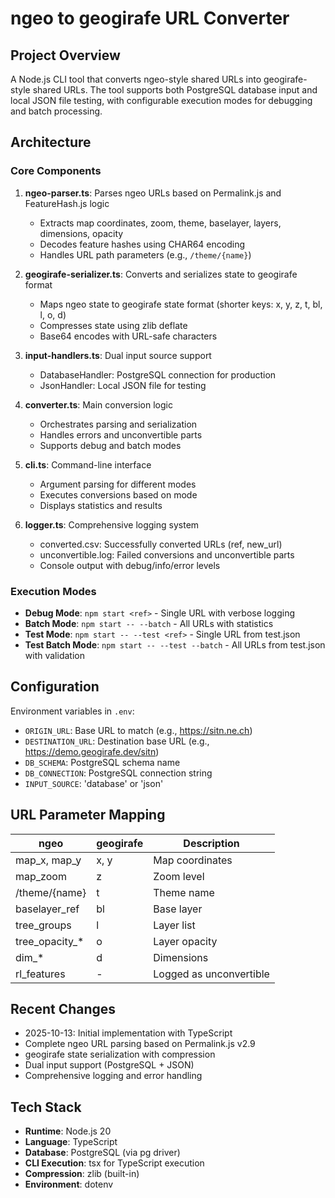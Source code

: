 # ngeo to geogirafe URL Converter

## Project Overview

A Node.js CLI tool that converts ngeo-style shared URLs into geogirafe-style shared URLs. The tool supports both PostgreSQL database input and local JSON file testing, with configurable execution modes for debugging and batch processing.

## Architecture

### Core Components

1. **ngeo-parser.ts**: Parses ngeo URLs based on Permalink.js and FeatureHash.js logic
   - Extracts map coordinates, zoom, theme, baselayer, layers, dimensions, opacity
   - Decodes feature hashes using CHAR64 encoding
   - Handles URL path parameters (e.g., `/theme/{name}`)

2. **geogirafe-serializer.ts**: Converts and serializes state to geogirafe format
   - Maps ngeo state to geogirafe state format (shorter keys: x, y, z, t, bl, l, o, d)
   - Compresses state using zlib deflate
   - Base64 encodes with URL-safe characters

3. **input-handlers.ts**: Dual input source support
   - DatabaseHandler: PostgreSQL connection for production
   - JsonHandler: Local JSON file for testing

4. **converter.ts**: Main conversion logic
   - Orchestrates parsing and serialization
   - Handles errors and unconvertible parts
   - Supports debug and batch modes

5. **cli.ts**: Command-line interface
   - Argument parsing for different modes
   - Executes conversions based on mode
   - Displays statistics and results

6. **logger.ts**: Comprehensive logging system
   - converted.csv: Successfully converted URLs (ref, new_url)
   - unconvertible.log: Failed conversions and unconvertible parts
   - Console output with debug/info/error levels

### Execution Modes

- **Debug Mode**: `npm start <ref>` - Single URL with verbose logging
- **Batch Mode**: `npm start -- --batch` - All URLs with statistics
- **Test Mode**: `npm start -- --test <ref>` - Single URL from test.json
- **Test Batch Mode**: `npm start -- --test --batch` - All URLs from test.json with validation

## Configuration

Environment variables in `.env`:
- `ORIGIN_URL`: Base URL to match (e.g., https://sitn.ne.ch)
- `DESTINATION_URL`: Destination base URL (e.g., https://demo.geogirafe.dev/sitn)
- `DB_SCHEMA`: PostgreSQL schema name
- `DB_CONNECTION`: PostgreSQL connection string
- `INPUT_SOURCE`: 'database' or 'json'

## URL Parameter Mapping

| ngeo | geogirafe | Description |
|------|-----------|-------------|
| map_x, map_y | x, y | Map coordinates |
| map_zoom | z | Zoom level |
| /theme/{name} | t | Theme name |
| baselayer_ref | bl | Base layer |
| tree_groups | l | Layer list |
| tree_opacity_* | o | Layer opacity |
| dim_* | d | Dimensions |
| rl_features | - | Logged as unconvertible |

## Recent Changes

- 2025-10-13: Initial implementation with TypeScript
- Complete ngeo URL parsing based on Permalink.js v2.9
- geogirafe state serialization with compression
- Dual input support (PostgreSQL + JSON)
- Comprehensive logging and error handling

## Tech Stack

- **Runtime**: Node.js 20
- **Language**: TypeScript
- **Database**: PostgreSQL (via pg driver)
- **CLI Execution**: tsx for TypeScript execution
- **Compression**: zlib (built-in)
- **Environment**: dotenv

